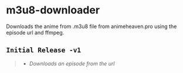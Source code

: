# m3u8-downloader

Downloads the anime from .m3u8 file from animeheaven.pro using the episode url and ffmpeg.

## `Initial Release -v1`
> - *Downloads an episode from the url*
